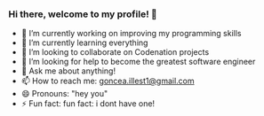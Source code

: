### Hi there, welcome to my profile! 👋


- 🔭 I’m currently working on improving my programming skills
- 🌱 I’m currently learning everything
- 👯 I’m looking to collaborate on Codenation projects
- 🤔 I’m looking for help to become the greatest software engineer
- 💬 Ask me about anything!
- 📫 How to reach me: goncea.illest1@gmail.com
- 😄 Pronouns: "hey you"
- ⚡ Fun fact: fun fact: i dont have one!

